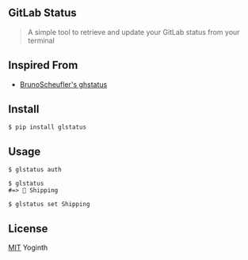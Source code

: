 ## GitLab Status

> A simple tool to retrieve and update your GitLab status from your terminal

## Inspired From

- [BrunoScheufler's ghstatus](https://github.com/BrunoScheufler/ghstatus)

## Install

```
$ pip install glstatus
```

## Usage

```
$ glstatus auth

$ glstatus
#=> 🦄 Shipping

$ glstatus set Shipping
```

## License

[MIT][license] Yoginth

[LICENSE]: https://mit.yoginth.com
